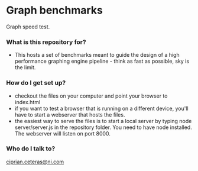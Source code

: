 # Graph benchmarks #

Graph speed test.

### What is this repository for? ###

* This hosts a set of benchmarks meant to guide the design of a high performance graphing engine pipeline - think as fast as possible, sky is the limit.

### How do I get set up? ###

* checkout the files on your computer and point your browser to index.html
* if you want to test a browser that is running on a different device, you'll have to start a webserver that hosts the files.
* the easiest way to serve the files is to start a local server by typing node server/server.js in the repository folder. You need to have node installed. The webserver will listen on port 8000.
 
### Who do I talk to? ###

ciprian.ceteras@ni.com